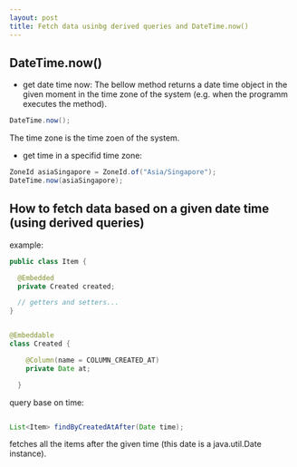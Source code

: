 ```yaml
---
layout: post
title: Fetch data usinbg derived queries and DateTime.now()
---
```



## DateTime.now()

- get date time now:
The bellow method returns a date time object in the given moment in the time zone of the system
(e.g. when the programm executes the method).

```java
DateTime.now();
```


The time zone is the time zoen of the system.

- get time in a specifid time zone:

```java
ZoneId asiaSingapore = ZoneId.of("Asia/Singapore");
DateTime.now(asiaSingapore);
```

## How to fetch data based on a given date time (using derived queries)

example:

```java
public class Item {

  @Embedded
  private Created created;

  // getters and setters...
}


@Embeddable
class Created {

    @Column(name = COLUMN_CREATED_AT)
    private Date at;

  }
```

query base on time:

```java

List<Item> findByCreatedAtAfter(Date time);

```

fetches all the items after the given time (this date is a java.util.Date instance).
